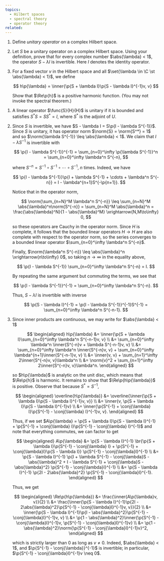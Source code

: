 ```yaml
---
topics:
  - Hilbert spaces
  - spectral theory
  - operator theory
related:
---
```


<problem>

1. Define _unitary operator_ on a complex Hilbert space.
2. Let $S$ be a unitary operator on a complex Hilbert space. Using your definition, prove that for every complex number $\abs{\lambda} < 1$, the operator $S - \lambda I$ is invertible. Here $I$ denotes the identity operator.
3. For a fixed vector $v$ in the Hilbert space and all $\set{\lambda \in \C \st \abs{\lambda} < 1}$, we define

   $$
   h\p{\lambda} = \inner{\p{S + \lambda I}\p{S - \lambda I}^{-1}v, v}
   $$

   Show that $\Re\p{h}$ is a positive harmonic function. (You may not invoke the spectral theorem.)

</problem>

<solution>

1. A linear operator $\func{S}{H}{H}$ is unitary if it is bounded and satisfies $S^*S = SS^* = I$, where $S^*$ is the adjoint of $U$.

2. Since $S$ is invertible, we have $S - \lambda I = S\p{I - \lambda S^{-1}}$. Since $S$ is unitary, it has operator norm $\norm{S} = \norm{S^*} = 1$ and so $\norm{\lambda S^{-1}} \leq \abs{\lambda} < 1$. We claim that $I - \lambda S^{-1}$ is invertible with

   $$
   \p{I - \lambda S^{-1}}^{-1}
       = \sum_{n=0}^\infty \p{\lambda S^{-1}}^n = \sum_{n=0}^\infty \lambda^n S^{-n},
   $$

   where $S^{-n} = S^{-1} \circ S^{-1} \circ \cdots \circ S^{-1}$, $n$ times. Indeed, we have

   $$
   \p{I - \lambda S^{-1}}\p{I + \lambda S^{-1} + \cdots + \lambda^n S^{-n}} = I - \lambda^{n+1}S^{-\p{n+1}}.
   $$

   Notice that in the operator norm,

   $$
   \norm{\sum_{n=N}^M \lambda^n S^{-n}}
       \leq \sum_{n=N}^M \abs{\lambda}^n\norm{S^{-n}}
       = \sum_{n=N}^M \abs{\lambda}^n
       = \frac{\abs{\lambda}^N}{1 - \abs{\lambda}^M} \xrightarrow{N,M\to\infty} 0,
   $$

   so these operators are Cauchy in the operator norm. Since $H$ is complete, it follows that the bounded linear operators $H \to H$ are also complete with respect to the operator norm, so the series converges to a bounded linear operator $\sum_{n=0}^\infty \lambda^n S^{-n}$.

   Finally, $\norm{\lambda^n S^{-n}} \leq \abs{\lambda}^n \xrightarrow{n\to\infty} 0$, so taking $n \to \infty$ in the equality above,

   $$
   \p{I - \lambda S^{-1}} \sum_{n=0}^\infty \lambda^n S^{-n} = I.
   $$

   By repeating the same argument but commuting the terms, we see that

   $$
   \p{I - \lambda S^{-1}}^{-1} = \sum_{n=0}^\infty \lambda^n S^{-n}.
   $$

   Thus, $S - \lambda I$ is invertible with inverse

   $$
   \p{S - \lambda I}^{-1}
       = \p{I - \lambda S^{-1}}^{-1}S^{-1}
       = \sum_{n=0}^\infty \lambda^n S^{-n-1}.
   $$

3. Since inner products are continuous, we may write for $\abs{\lambda} < 1$

   $$
   \begin{aligned}
       h\p{\lambda}
            &= \inner{\p{S + \lambda I}\sum_{n=0}^\infty \lambda^n S^{-n-1}v, v} \\
            &= \sum_{n=0}^\infty \lambda^n \inner{S^{-n}v + \lambda S^{-n-1}v, v} \\
            &= \sum_{n=0}^\infty \lambda^n \inner{S^{-n}v, v} + \sum_{n=0}^\infty \lambda^{n+1}\inner{S^{-n-1}v, v} \\
            &= \inner{v, v} + \sum_{n=1}^\infty 2\inner{S^{-n}v, v}\lambda^n \\
            &= \norm{v}^2 + \sum_{n=1}^\infty 2\inner{S^{-n}v, v}\lambda^n.
   \end{aligned}
   $$

   so $h\p{\lambda}$ is analytic on the unit disc, which means that $\Re\p{h}$ is harmonic. It remains to show that $\Re\p{h\p{\lambda}}$ is positive. Observe that because $S^* = S^{-1}$,

   $$
   \begin{aligned}
        \overline{h\p{\lambda}}
            &= \overline{\inner{\p{S + \lambda I}\p{S - \lambda I}^{-1}v, v}} \\
            &= \inner{v, \p{S + \lambda I}\p{S - \lambda I}^{-1}v} \\
            &= \inner{\p{S^{-1} + \conj{\lambda} I}\p{S^{-1} - \conj{\lambda} I}^{-1}v, v}.
    \end{aligned}
   $$

   Thus, if we set $A\p{\lambda} = \p{S + \lambda I}\p{S - \lambda I}^{-1} + \p{S^{-1} + \conj{\lambda} I}\p{S^{-1} - \conj{\lambda} I}^{-1}$ and note that everything commutes, we can factor to get

   $$
   \begin{aligned}
      A\p{\lambda}
        &= \p{S - \lambda I}^{-1}
            \br{\p{S + \lambda I}\p{S^{-1} - \conj{\lambda} I} + \p{S^{-1} + \conj{\lambda}I}\p{S - \lambda I}}
            \p{S^{-1} - \conj{\lambda}I}^{-1} \\
        &= \p{S - \lambda I}^{-1}
            \p{I + \lambda S^{-1} - \conj{\lambda}S - \abs{\lambda}^2 + I - \lambda S^{-1} + \conj{\lambda}S - \abs{\lambda}^2}
            \p{S^{-1} - \conj{\lambda}I}^{-1} \\
        &= \p{S - \lambda I}^{-1}
            \p{2I - 2\abs{\lambda}^2}
            \p{S^{-1} - \conj{\lambda}I}^{-1}.
   \end{aligned}
   $$

   Thus, we get

   $$
   \begin{aligned}
        \Re\p{h\p{\lambda}}
            &= \frac{\inner{A\p{\lambda}v, v}}{2} \\
            &= \frac{\inner{\p{S - \lambda I}^{-1}\p{2I - 2\abs{\lambda}^2}\p{S^{-1} - \conj{\lambda}I}^{-1}v, v}}{2} \\
            &= \inner{\p{S - \lambda I}^{-1}\p{I - \abs{\lambda}^2}\p{S^{-1} - \conj{\lambda}I}^{-1}v, v} \\
            &= \p{1 - \abs{\lambda}^2}\inner{\p{S^{-1} - \conj{\lambda}I}^{-1}v, \p{S^{-1} - \conj{\lambda}I}^{-1}v} \\
            &= \p{1 - \abs{\lambda}^2}\norm{\p{S^{-1} - \conj{\lambda}I}^{-1}v}^2,
   \end{aligned}
   $$

   which is strictly larger than $0$ as long as $v \neq 0$. Indeed, $\abs{\lambda} < 1$, and $\p{S^{-1} - \conj{\lambda}}^{-1}$ is invertible; in particular, $\p{S^{-1} - \conj{\lambda}I}^{-1}v \neq 0$.

</solution>
